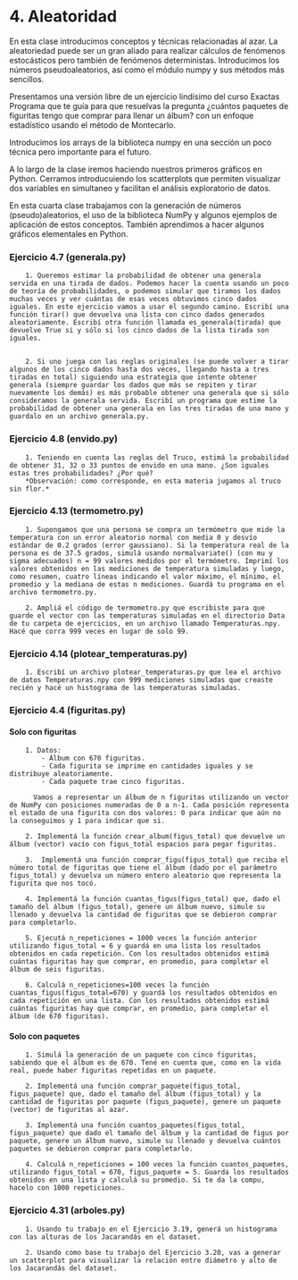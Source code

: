 # 4. Aleatoridad

En esta clase introducimos conceptos y técnicas relacionadas al azar. La aleatoriedad puede ser un gran aliado para realizar cálculos de fenómenos estocásticos pero también de fenómenos deterministas. Introducimos los números pseudoaleatorios, así como el módulo numpy y sus métodos más sencillos.

Presentamos una versión libre de un ejercicio lindísimo del curso Exactas Programa que te guía para que resuelvas la pregunta ¿cuántos paquetes de figuritas tengo que comprar para llenar un álbum? con un enfoque estadístico usando el método de Montecarlo.

Introducimos los arrays de la biblioteca numpy en una sección un poco técnica pero importante para el futuro.

A lo largo de la clase iremos haciendo nuestros primeros gráficos en Python. Cerramos introducuiendo los scatterplots que permiten visualizar dos variables en simultaneo y facilitan el análisis exploratorio de datos.

En esta cuarta clase trabajamos con la generación de números (pseudo)aleatorios, el uso de la biblioteca NumPy y algunos ejemplos de aplicación de estos conceptos. También aprendimos a hacer algunos gráficos elementales en Python.

### Ejercicio 4.7 (generala.py)

        1. Queremos estimar la probabilidad de obtener una generala servida en una tirada de dados. Podemos hacer la cuenta usando un poco de teoría de probabilidades, o podemos simular que tiramos los dados muchas veces y ver cuántas de esas veces obtuvimos cinco dados iguales. En este ejercicio vamos a usar el segundo camino. Escribí una función tirar() que devuelva una lista con cinco dados generados aleatoriamente. Escribí otra función llamada es_generala(tirada) que devuelve True si y sólo si los cinco dados de la lista tirada son iguales.


        2. Si uno juega con las reglas originales (se puede volver a tirar algunos de los cinco dados hasta dos veces, llegando hasta a tres tiradas en total) siguiendo una estrategia que intente obtener generala (siempre guardar los dados que más se repiten y tirar nuevamente los demás) es más probable obtener una generala que si sólo consideramos la generala servida. Escribí un programa que estime la probabilidad de obtener una generala en las tres tiradas de una mano y guardalo en un archivo generala.py.

### Ejercicio 4.8 (envido.py)

        1. Teniendo en cuenta las reglas del Truco, estimá la probabilidad de obtener 31, 32 o 33 puntos de envido en una mano. ¿Son iguales estas tres probabilidades? ¿Por qué?
        *Observación: como corresponde, en esta materia jugamos al truco sin flor.*

### Ejercicio 4.13 (termometro.py)

        1. Supongamos que una persona se compra un termómetro que mide la temperatura con un error aleatorio normal con media 0 y desvío estándar de 0.2 grados (error gaussiano). Si la temperatura real de la persona es de 37.5 grados, simulá usando normalvariate() (con mu y sigma adecuados) n = 99 valores medidos por el termómetro. Imprimí los valores obtenidos en las mediciones de temperatura simuladas y luego, como resumen, cuatro líneas indicando el valor máximo, el mínimo, el promedio y la mediana de estas n mediciones. Guardá tu programa en el archivo termometro.py.

        2. Ampliá el código de termometro.py que escribiste para que guarde el vector con las temperaturas simuladas en el directorio Data de tu carpeta de ejercicios, en un archivo llamado Temperaturas.npy. Hacé que corra 999 veces en lugar de solo 99.

### Ejercicio 4.14 (plotear_temperaturas.py)

        1. Escribí un archivo plotear_temperaturas.py que lea el archivo de datos Temperaturas.npy con 999 mediciones simuladas que creaste recién y hacé un histograma de las temperaturas simuladas.

### Ejercicio 4.4  (figuritas.py)


#### Solo con figuritas

        1. Datos:
            - Álbum con 670 figuritas.
            - Cada figurita se imprime en cantidades iguales y se distribuye aleatoriamente.
            - Cada paquete trae cinco figuritas.

          Vamos a representar un álbum de n figuritas utilizando un vector de NumPy con posiciones numeradas de 0 a n-1. Cada posición representa el estado de una figurita con dos valores: 0 para indicar que aún no la conseguimos y 1 para indicar que si.

        2. Implementá la función crear_album(figus_total) que devuelve un álbum (vector) vacío con figus_total espacios para pegar figuritas.

        3.  Implementá una función comprar_figu(figus_total) que reciba el número total de figuritas que tiene el álbum (dado por el parámetro figus_total) y devuelva un número entero aleatorio que representa la figurita que nos tocó.

        4. Implementá la función cuantas_figus(figus_total) que, dado el tamaño del álbum (figus_total), genere un álbum nuevo, simule su llenado y devuelva la cantidad de figuritas que se debieron comprar para completarlo.

        5. Ejecutá n_repeticiones = 1000 veces la función anterior utilizando figus_total = 6 y guardá en una lista los resultados obtenidos en cada repetición. Con los resultados obtenidos estimá cuántas figuritas hay que comprar, en promedio, para completar el álbum de seis figuritas.

        6. Calculá n_repeticiones=100 veces la función cuantas_figus(figus_total=670) y guardá los resultados obtenidos en cada repetición en una lista. Con los resultados obtenidos estimá cuántas figuritas hay que comprar, en promedio, para completar el álbum (de 670 figuritas).

#### Solo con paquetes

        1. Simulá la generación de un paquete con cinco figuritas, sabiendo que el álbum es de 670. Tené en cuenta que, como en la vida real, puede haber figuritas repetidas en un paquete.

        2. Implementá una función comprar_paquete(figus_total, figus_paquete) que, dado el tamaño del álbum (figus_total) y la cantidad de figuritas por paquete (figus_paquete), genere un paquete (vector) de figuritas al azar.

        3. Implementá una función cuantos_paquetes(figus_total, figus_paquete) que dado el tamaño del álbum y la cantidad de figus por paquete, genere un álbum nuevo, simule su llenado y devuelva cuántos paquetes se debieron comprar para completarlo.

        4. Calculá n_repeticiones = 100 veces la función cuantos_paquetes, utilizando figus_total = 670, figus_paquete = 5. Guarda los resultados obtenidos en una lista y calculá su promedio. Si te da la compu, hacelo con 1000 repeticiones.

### Ejercicio 4.31 (arboles.py)

        1. Usando tu trabajo en el Ejercicio 3.19, generá un histograma con las alturas de los Jacarandás en el dataset.

        2. Usando como base tu trabajo del Ejercicio 3.20, vas a generar un scatterplot para visualizar la relación entre diámetro y alto de los Jacarandás del dataset.
